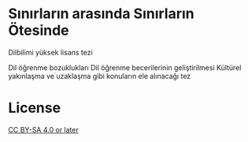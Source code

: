 # Sınırların arasında Sınırların Ötesinde

Dilbilimi yüksek lisans tezi

Dil öğrenme bozuklukları
Dil öğrenme becerilerinin geliştirilmesi
Kültürel yakınlaşma ve uzaklaşma 
gibi konuların ele alınacağı tez

# License

[CC BY-SA 4.0 or later](by-sa.markdown)
